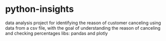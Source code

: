 # python-insights
 data analysis project for identifying the reason of customer canceling using data from a csv file, with the goal of understanding the reason of canceling and checking percentages
 libs: pandas and plotly
